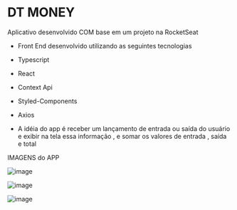 # DT MONEY
Aplicativo desenvolvido COM base em um projeto na RocketSeat

- Front End desenvolvido utilizando as seguintes tecnologias

- Typescript
- React
- Context Api
- Styled-Components
- Axios


- A idéia do app é receber um lançamento de entrada ou saída do usuário e exibir na tela essa informação , e somar os valores de entrada ,  saída e total


 IMAGENS do APP
 
 ![image](https://user-images.githubusercontent.com/44759759/114342213-d8ec4e00-9b31-11eb-9e28-f2397a678263.png)
 
 
![image](https://user-images.githubusercontent.com/44759759/114342324-09cc8300-9b32-11eb-8d18-e2952f14df7f.png)

![image](https://user-images.githubusercontent.com/44759759/114342392-2963ab80-9b32-11eb-8ef6-135e4c4d3e09.png)

